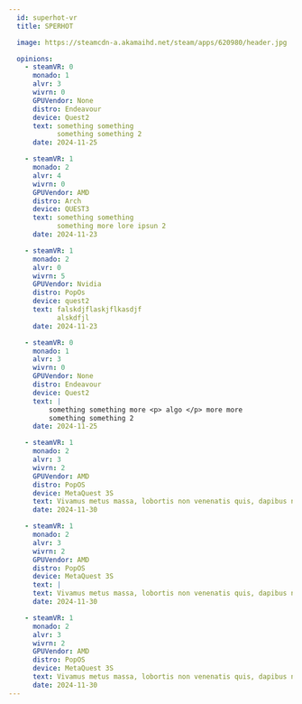 ```yaml
---
  id: superhot-vr
  title: SPERHOT

  image: https://steamcdn-a.akamaihd.net/steam/apps/620980/header.jpg

  opinions:      
    - steamVR: 0
      monado: 1
      alvr: 3
      wivrn: 0
      GPUVendor: None
      distro: Endeavour
      device: Quest2
      text: something something
            something something 2
      date: 2024-11-25

    - steamVR: 1
      monado: 2
      alvr: 4
      wivrn: 0
      GPUVendor: AMD
      distro: Arch
      device: QUEST3
      text: something something
            something more lore ipsun 2
      date: 2024-11-23

    - steamVR: 1
      monado: 2
      alvr: 0
      wivrn: 5
      GPUVendor: Nvidia
      distro: PopOs
      device: quest2
      text: falskdjflaskjflkasdjf     
            alskdfjl
      date: 2024-11-23

    - steamVR: 0
      monado: 1
      alvr: 3
      wivrn: 0
      GPUVendor: None
      distro: Endeavour
      device: Quest2
      text: |
          something something more <p> algo </p> more more  
          something something 2
      date: 2024-11-25

    - steamVR: 1
      monado: 2
      alvr: 3
      wivrn: 2
      GPUVendor: AMD
      distro: PopOS
      device: MetaQuest 3S
      text: Vivamus metus massa, lobortis non venenatis quis, dapibus nec tortor. Morbi nisl arcu, dignissim at scelerisque dignissim, efficitur id augue. Nam maximus interdum vehicula. Morbi porttitor risus eros, in ultricies lectus vehicula eu. Sed tincidunt nisl lectus. Donec ut ligula volutpat, porttitor est nec, lacinia ante. Quisque a luctus velit, vitae gravida elit. Interdum et malesuada fames ac ante ipsum primis in faucibus. Etiam purus diam, faucibus a eros vel, eleifend varius elit. Donec consequat justo pretium, facilisis felis sed, faucibus risus. Etiam efficitur elit nulla, vel pharetra lorem condimentum gravida. Fusce semper mauris a mauris tincidunt, vitae iaculis ante tempus. 
      date: 2024-11-30

    - steamVR: 1
      monado: 2
      alvr: 3
      wivrn: 2
      GPUVendor: AMD
      distro: PopOS
      device: MetaQuest 3S
      text: |
      text: Vivamus metus massa, lobortis non venenatis quis, dapibus nec tortor. Morbi nisl arcu, dignissim at scelerisque dignissim, efficitur id augue. Nam maximus interdum vehicula. Morbi porttitor risus eros, in ultricies lectus vehicula eu. Sed tincidunt nisl lectus. Donec ut ligula volutpat, porttitor est nec, lacinia ante. Quisque a luctus velit, vitae gravida elit. Interdum et malesuada fames ac ante ipsum primis in faucibus. Etiam purus diam, faucibus a eros vel, eleifend varius elit. Donec consequat justo pretium, facilisis felis sed, faucibus risus. Etiam efficitur elit nulla, vel pharetra lorem condimentum gravida. Fusce semper mauris a mauris tincidunt, vitae iaculis ante tempus. 
      date: 2024-11-30

    - steamVR: 1
      monado: 2
      alvr: 3
      wivrn: 2
      GPUVendor: AMD
      distro: PopOS
      device: MetaQuest 3S
      text: Vivamus metus massa, lobortis non venenatis quis, dapibus nec tortor. Morbi nisl arcu, dignissim at scelerisque dignissim, efficitur id augue. Nam maximus interdum vehicula. Morbi porttitor risus eros, in ultricies lectus vehicula eu. Sed tincidunt nisl lectus. Donec ut ligula volutpat, porttitor est nec, lacinia ante. Quisque a luctus velit, vitae gravida elit. Interdum et malesuada fames ac ante ipsum primis in faucibus. Etiam purus diam, faucibus a eros vel, eleifend varius elit. Donec consequat justo pretium, facilisis felis sed, faucibus risus. Etiam efficitur elit nulla, vel pharetra lorem condimentum gravida. Fusce semper mauris a mauris tincidunt, vitae iaculis ante tempus. 
      date: 2024-11-30
---
```

